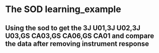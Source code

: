 # The SOD learning_example  
## Using the sod to get the 3J U01,3J U02,3J U03,GS CA03,GS CA06,GS CA01 and compare the data after removing instrument response
